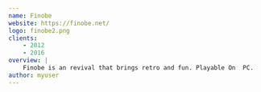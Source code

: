 ```yaml
---
name: Finobe
website: https://finobe.net/
logo: finobe2.png
clients:
    - 2012
    - 2016
overview: |
    Finobe is an revival that brings retro and fun. Playable On  PC.
author: myuser
---
```

